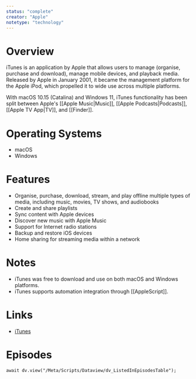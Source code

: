 ```yaml
---
status: "complete"
creator: "Apple"
notetype: "technology"
---
```


# Overview
iTunes is an application by Apple that allows users to manage (organise, purchase and download), manage mobile devices, and playback media. Released by Apple in January 2001, it became the management platform for the Apple iPod, which propelled it to wide use across multiple platforms.

With macOS 10.15 (Catalina) and Windows 11, iTunes functionality has been split between Apple's [[Apple Music|Music]], [[Apple Podcasts|Podcasts]], [[Apple TV App|TV]], and [[Finder]].

# Operating Systems
- macOS
- Windows

# Features
- Organise, purchase, download, stream, and play offline multiple types of media, including music, movies, TV shows, and audiobooks
- Create and share playlists
- Sync content with Apple devices
- Discover new music with Apple Music
- Support for Internet radio stations
- Backup and restore iOS devices
- Home sharing for streaming media within a network

# Notes
- iTunes was free to download and use on both macOS and Windows platforms.
- iTunes supports automation integration through [[AppleScript]].

# Links
- [iTunes](https://www.apple.com/itunes/)

# Episodes
```dataviewjs
await dv.view("/Meta/Scripts/Dataview/dv_ListedInEpisodesTable");
```
